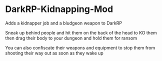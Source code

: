 # DarkRP-Kidnapping-Mod

Adds a kidnapper job and a bludgeon weapon to DarkRP

Sneak up behind people and hit them on the back of the head to KO them then drag their body to your dungeon and hold them for ransom

You can also confiscate their weapons and equipment to stop them from shooting their way out as soon as they wake up

